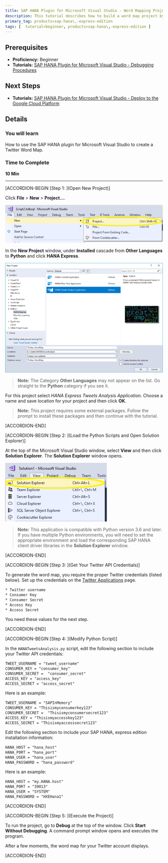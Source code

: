 ```yaml
---
title: SAP HANA Plugin for Microsoft Visual Studio - Word Mapping Project
description: This tutorial describes how to build a word map project by using the SAP HANA Plugin for Microsoft Visual Studio.
primary_tag: products>sap-hana\,-express-edition
tags: [  tutorial>beginner, products>sap-hana\,-express-edition ]
---
```


## Prerequisites  
 - **Proficiency:** Beginner
 - **Tutorials:** [SAP HANA Plugin for Microsoft Visual Studio - Debugging Procedures](https://developers.sap.com/tutorials/hxe-ua-visual-studio-debugging.html)

## Next Steps
 - **Tutorials:** [SAP HANA Plugin for Microsoft Visual Studio - Deploy to the Google Cloud Platform](https://developers.sap.com/tutorials/hxe-ua-visual-studio-google-cloud.html)


## Details
### You will learn  
How to use the SAP HANA plugin for Microsoft Visual Studio to create a Twitter Word Map.

### Time to Complete
**10 Min**

---

[ACCORDION-BEGIN [Step 1: ](Open New Project)]

Click **File** > **New** > **Project...**.

![New Project](new_project.png)

In the **New Project** window, under **Installed** cascade from **Other Languages** to **Python** and click **HANA Express**.

![New Project Window](new_project_window.png)

> **Note:**
> The Category **Other Languages** may not appear on the list. Go straight to the **Python** category if you see it.

For this project select *HANA Express Tweets Analysis Application*. Choose a name and save location for your project and then click **OK**.

> **Note:**
> This project requires some external packages. Follow the prompt to install these packages and then continue with the tutorial.

[ACCORDION-END]

[ACCORDION-BEGIN [Step 2: ](Load the Python Scripts and Open Solution Explorer)]

At the top of the Microsoft Visual Studio window, select **View** and then click **Solution Explorer**. The **Solution Explorer** window opens.

![Solution Explorer](solution_explorer.png)

> **Note:**
> This application is compatible with Python version 3.6 and later. If you have multiple Python environments, you will need to set the appropriate environment and load the corresponding SAP HANA client driver libraries in the **Solution Explorer** window.

[ACCORDION-END]

[ACCORDION-BEGIN [Step 3: ](Get Your Twitter API Credentials)]

To generate the word map, you require the proper Twitter credentials (listed below). Set up the credentials on the [Twitter Applications](https://apps.twitter.com) page.

    * Twitter username
    * Consumer Key
    * Consumer Secret
    * Access Key
    * Access Secret

You need these values for the next step.

[ACCORDION-END]

[ACCORDION-BEGIN [Step 4: ](Modify Python Script)]

In the `HANATweetsAnalysis.py` script, edit the following section to include your Twitter API credentials:

```
TWEET_USERNAME = "tweet_username"
CONSUMER_KEY = "consumer_key"
CONSUMER_SECRET =  "consumer_secret"
ACCESS_KEY = "access_key"
ACCESS_SECRET = "access_secret"
```

Here is an example:

```
TWEET_USERNAME = "SAPInMemory"
CONSUMER_KEY = "Thisismyconsumerkey123"
CONSUMER_SECRET =  "Thisismyconsumersecret123"
ACCESS_KEY = "Thisismyaccesskey123"
ACCESS_SECRET = "Thisismyaccesssecret123"
```

Edit the following section to include your SAP HANA, express edition installation information:

```
HANA_HOST = "hana_host"
HANA_PORT = "hana_port"
HANA_USER = "hana_user"
HANA_PASSWORD = "hana_password"
```

Here is an example:

```
HANA_HOST = "my.HANA.host"
HANA_PORT = "39013"
HANA_USER = "SYSTEM"
HANA_PASSWORD = "HXEHana1"
```

[ACCORDION-END]

[ACCORDION-BEGIN [Step 5: ](Execute the Project)]

To run the project, go to **Debug** at the top of the window. Click **Start Without Debugging**. A command prompt window opens and executes the program.

After a few moments, the word map for your Twitter account displays.

[ACCORDION-END]


